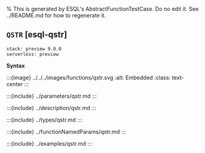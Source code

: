 % This is generated by ESQL's AbstractFunctionTestCase. Do no edit it. See ../README.md for how to regenerate it.

## `QSTR` [esql-qstr]
```{applies_to}
stack: preview 9.0.0
serverless: preview
```

**Syntax**

:::{image} ../../../images/functions/qstr.svg
:alt: Embedded
:class: text-center
:::


:::{include} ../parameters/qstr.md
:::

:::{include} ../description/qstr.md
:::

:::{include} ../types/qstr.md
:::

:::{include} ../functionNamedParams/qstr.md
:::

:::{include} ../examples/qstr.md
:::
